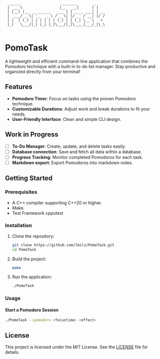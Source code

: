 ```
  _____                   _______        _    
 |  __ \                 |__   __|      | |   
 | |__) |__  _ __ ___   ___ | | __ _ ___| | __
 |  ___/ _ \| '_ ` _ \ / _ \| |/ _` / __| |/ /
 | |  | (_) | | | | | | (_) | | (_| \__ \   < 
 |_|   \___/|_| |_| |_|\___/|_|\__,_|___/_|\_\
                                              
```

# PomoTask

A lightweight and efficient command-line application that combines the Pomodoro technique with a built-in to-do list manager. Stay productive and organized directly from your terminal!

## Features

- **Pomodoro Timer**: Focus on tasks using the proven Pomodoro technique.
- **Customizable Durations**: Adjust work and break durations to fit your needs.
- **User-Friendly Interface**: Clean and simple CLI design.

## Work in Progress

- [ ] **To-Do Manager**: Create, update, and delete tasks easily.
- [ ] **Database connection**: Save and fetch all data within a database.
- [ ] **Progress Tracking**: Monitor completed Pomodoros for each task.
- [ ] **Markdown export**: Export Pomodoros into markdown notes.

## Getting Started

### Prerequisites

- A C++ compiler supporting C++20 or higher.
- Make.
- Test Framework cpputest

### Installation

1. Clone the repository:
   ```bash
   git clone https://github.com/lmilz/PomoTask.git
   cd PomoTask
   ```

2. Build the project:
   ```bash
   make
   ```

3. Run the application:
   ```bash
   ./PomoTask
   ```

### Usage

#### Start a Pomodoro Session
```bash
./PomoTask --pomodoro <focustime> <effect>
```

## License

This project is licensed under the MIT License. See the [LICENSE](LICENSE) file for details.